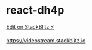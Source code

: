 # react-dh4p

[Edit on StackBlitz ⚡️](https://stackblitz.com/edit/react-dh4p5w)


https://videostream.stackblitz.io
